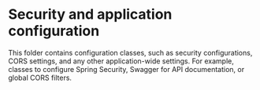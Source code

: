 # Security and application configuration

This folder contains configuration classes, such as security configurations, CORS settings, and any other application-wide settings. For example, classes to configure Spring Security, Swagger for API documentation, or global CORS filters.
